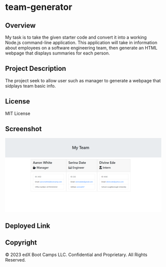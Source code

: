 # team-generator
## Overview
My task is to take the given starter code and convert it into a working Node.js command-line application. This application will take in information about employees on a software engineering team, then generate an HTML webpage that displays summaries for each person.

## Project Description
The project seek to allow user such as manager to generate a webpage that sidplays team basic info.

## License
MIT License

## Screenshot

![alt text](<Screenshot 2024-02-15 001351.png>)

## Deployed Link

## Copyright
​© 2023 edX Boot Camps LLC. Confidential and Proprietary. All Rights Reserved.